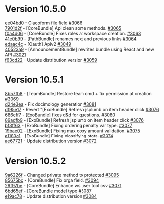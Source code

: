 # Version 10.5.0

[ee04bd0](https://github.com/claroline/Distribution/commit/ee04bd0) - Clacoform file field [#3066](https://github.com/claroline/Distribution/pull/3066)  
[7901d2f](https://github.com/claroline/Distribution/commit/7901d2f) - [CoreBundle] Api clean some methods. [#3065](https://github.com/claroline/Distribution/pull/3065)  
[f0a4d06](https://github.com/claroline/Distribution/commit/f0a4d06) - [CoreBundle] Fixes roles at workspace creation. [#3063](https://github.com/claroline/Distribution/pull/3063)  
[41e0b99](https://github.com/claroline/Distribution/commit/41e0b99) - [PathBundle] renames next and previous links [#3064](https://github.com/claroline/Distribution/pull/3064)  
[edaac4c](https://github.com/claroline/Distribution/commit/edaac4c) - [Oauth] Apiv2 [#3049](https://github.com/claroline/Distribution/pull/3049)  
[40523a9](https://github.com/claroline/Distribution/commit/40523a9) - [AnnouncementBundle] rewrites bundle using React and new API [#3021](https://github.com/claroline/Distribution/pull/3021)  
[f63cd22](https://github.com/claroline/Distribution/commit/f63cd22) - Update distribution version [#3059](https://github.com/claroline/Distribution/pull/3059)  

# Version 10.5.1  

[8b57fb8](https://github.com/claroline/Distribution/commit/8b57fb8) - [TeamBundle] Restore team cmd + fix permission at creation [#3069](https://github.com/claroline/Distribution/pull/3069)  
[d24e3ea](https://github.com/claroline/Distribution/commit/d24e3ea) - Fix docimology generation [#3081](https://github.com/claroline/Distribution/pull/3081)  
[df95e17](https://github.com/claroline/Distribution/commit/df95e17) - Revert "[ExoBundle] Refresh jsplumb on item header click [#3076](https://github.com/claroline/Distribution/pull/3076)  
[686cff7](https://github.com/claroline/Distribution/commit/686cff7) - [ExoBundle] fixes d&d for questions. [#3080](https://github.com/claroline/Distribution/pull/3080)  
[89adfb9](https://github.com/claroline/Distribution/commit/89adfb9) - [ExoBundle] Refresh jsplumb on item header click [#3076](https://github.com/claroline/Distribution/pull/3076)  
[bf3ff63](https://github.com/claroline/Distribution/commit/bf3ff63) - [ExoBundle] Fixing ordering penalty var type. [#3077](https://github.com/claroline/Distribution/pull/3077)  
[19bae02](https://github.com/claroline/Distribution/commit/19bae02) - [ExoBundle] Fixing max copy amount validation. [#3075](https://github.com/claroline/Distribution/pull/3075)  
[a1189c1](https://github.com/claroline/Distribution/commit/a1189c1) - [ExoBundle] Fixing classifying stats. [#3074](https://github.com/claroline/Distribution/pull/3074)  
[ae67721](https://github.com/claroline/Distribution/commit/ae67721) - Update distribution version [#3072](https://github.com/claroline/Distribution/pull/3072)  

# Version 10.5.2  

[9a6226f](https://github.com/claroline/Distribution/commit/9a6226f) - Changed private method to protected [#3095](https://github.com/claroline/Distribution/pull/3095)  
[85675bc](https://github.com/claroline/Distribution/commit/85675bc) - [CoreBundle] Fix orga field. [#3094](https://github.com/claroline/Distribution/pull/3094)  
[29f97be](https://github.com/claroline/Distribution/commit/29f97be) - [CoreBundle] Enhance ws user tool csv [#3071](https://github.com/claroline/Distribution/pull/3071)  
[6bd65ef](https://github.com/claroline/Distribution/commit/6bd65ef) - [CoreBundle model typo [#3087](https://github.com/claroline/Distribution/pull/3087)  
[e19ac78](https://github.com/claroline/Distribution/commit/e19ac78) - Update distribution version [#3084](https://github.com/claroline/Distribution/pull/3084)  

